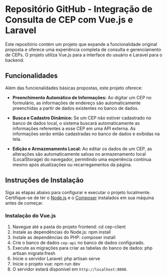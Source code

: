 # Repositório GitHub - Integração de Consulta de CEP com Vue.js e Laravel

Este repositório contém um projeto que expande a funcionalidade original proposta e oferece uma experiência completa de consulta e gerenciamento de CEPs. O projeto utiliza Vue.js para a interface do usuário e Laravel para o backend.

## Funcionalidades

Além das funcionalidades básicas propostas, este projeto oferece:

- **Preenchimento Automático de Informações:** Ao digitar um CEP no formulário, as informações de endereço são automaticamente preenchidas a partir de dados existentes no banco de dados.

- **Busca e Cadastro Dinâmico:** Se um CEP não estiver cadastrado no banco de dados local, o sistema buscará automaticamente as informações referentes a esse CEP em uma API externa. As informações serão então cadastradas no banco de dados e exibidas na tela.

- **Edição e Armazenamento Local:** Ao editar os dados de um CEP, as alterações são automaticamente salvas no armazenamento local (LocalStorage) do navegador, permitindo uma experiência contínua mesmo após atualizações ou recarregamentos da página.

## Instruções de Instalação

Siga as etapas abaixo para configurar e executar o projeto localmente. Certifique-se de ter o [Node.js](https://nodejs.org/) e o [Composer](https://getcomposer.org/) instalados em sua máquina antes de começar.

### Instalação do Vue.js

1. Navegue até a pasta do projeto frontend: cd cep-client
2. Instale as dependências do Node.js: npm install
3. Instale as dependências do PHP: composer install
4. Crie o banco de dados `cep-api` no banco de dados configurado.
5. Execute as migrações para criar as tabelas do banco de dados: php artisan migrate:fresh
6. Inicie o servidor Laravel: php artisan serve
7. Inicie o projeto vue: npm run dev
8. O servidor estará disponível em `http://localhost:8000`.
